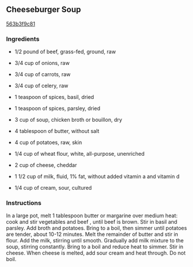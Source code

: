 ## Cheeseburger Soup

[563b3f9c81](https://cookpad.com/us/recipes/448783-cheeseburger-soup)

### Ingredients

 - 1/2 pound of beef, grass-fed, ground, raw

 - 3/4 cup of onions, raw

 - 3/4 cup of carrots, raw

 - 3/4 cup of celery, raw

 - 1 teaspoon of spices, basil, dried

 - 1 teaspoon of spices, parsley, dried

 - 3 cup of soup, chicken broth or bouillon, dry

 - 4 tablespoon of butter, without salt

 - 4 cup of potatoes, raw, skin

 - 1/4 cup of wheat flour, white, all-purpose, unenriched

 - 2 cup of cheese, cheddar

 - 1 1/2 cup of milk, fluid, 1% fat, without added vitamin a and vitamin d

 - 1/4 cup of cream, sour, cultured

### Instructions

In a large pot, melt 1 tablespoon butter or margarine over medium heat: cook and stir vegetables and beef , until beef is brown. Stir in basil and parsley. Add broth and potatoes. Bring to a boil, then simmer until potatoes are tender, about 10-12 minutes. Melt the remainder of butter and stir in flour. Add the milk, stirring until smooth. Gradually add milk mixture to the soup, stirring constantly. Bring to a boil and reduce heat to simmer. Stir in cheese. When cheese is melted, add sour cream and heat through. Do not boil.